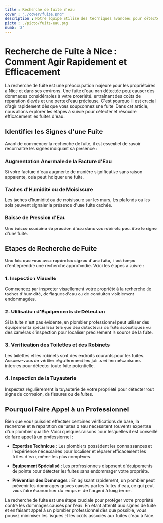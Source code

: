```yaml
---
title : Recherche de fuite d'eau
cover : "./cover/fuite.png"
description : Notre équipe utilise des techniques avancées pour détecter rapidement et efficacement les fuites d'eau, minimisant ainsi les dommages potentiels à votre propriété. Notre expertise permet de localiser les fuites cachées derrière les murs ou sous le sol, garantissant des réparations précises et durables.
picto : ./picto/fuite-eau.png
numb: '2'
---
```



# Recherche de Fuite à Nice : Comment Agir Rapidement et Efficacement

La recherche de fuite est une préoccupation majeure pour les propriétaires à Nice et dans ses environs. Une fuite d'eau non détectée peut causer des dommages considérables à votre propriété, entraînant des coûts de réparation élevés et une perte d'eau précieuse. C'est pourquoi il est crucial d'agir rapidement dès que vous soupçonnez une fuite. Dans cet article, nous allons explorer les étapes à suivre pour détecter et résoudre efficacement les fuites d'eau.

## Identifier les Signes d'une Fuite

Avant de commencer la recherche de fuite, il est essentiel de savoir reconnaître les signes indiquant sa présence :

### Augmentation Anormale de la Facture d'Eau

Si votre facture d'eau augmente de manière significative sans raison apparente, cela peut indiquer une fuite.

### Taches d'Humidité ou de Moisissure

Les taches d'humidité ou de moisissure sur les murs, les plafonds ou les sols peuvent signaler la présence d'une fuite cachée.

### Baisse de Pression d'Eau

Une baisse soudaine de pression d'eau dans vos robinets peut être le signe d'une fuite.

## Étapes de Recherche de Fuite

Une fois que vous avez repéré les signes d'une fuite, il est temps d'entreprendre une recherche approfondie. Voici les étapes à suivre :

### 1. Inspection Visuelle

Commencez par inspecter visuellement votre propriété à la recherche de taches d'humidité, de flaques d'eau ou de conduites visiblement endommagées.

### 2. Utilisation d'Équipements de Détection

Si la fuite n'est pas évidente, un plombier professionnel peut utiliser des équipements spécialisés tels que des détecteurs de fuite acoustiques ou des caméras d'inspection pour localiser précisément la source de la fuite.

### 3. Vérification des Toilettes et des Robinets

Les toilettes et les robinets sont des endroits courants pour les fuites. Assurez-vous de vérifier régulièrement les joints et les mécanismes internes pour détecter toute fuite potentielle.

### 4. Inspection de la Tuyauterie

Inspectez régulièrement la tuyauterie de votre propriété pour détecter tout signe de corrosion, de fissures ou de fuites.

## Pourquoi Faire Appel à un Professionnel

Bien que vous puissiez effectuer certaines vérifications de base, la recherche et la réparation de fuites d'eau nécessitent souvent l'expertise d'un plombier qualifié. Voici quelques raisons pour lesquelles il est conseillé de faire appel à un professionnel :

- **Expertise Technique** : Les plombiers possèdent les connaissances et l'expérience nécessaires pour localiser et réparer efficacement les fuites d'eau, même les plus complexes.

- **Équipement Spécialisé** : Les professionnels disposent d'équipements de pointe pour détecter les fuites sans endommager votre propriété.

- **Prévention des Dommages** : En agissant rapidement, un plombier peut prévenir les dommages graves causés par les fuites d'eau, ce qui peut vous faire économiser du temps et de l'argent à long terme.

La recherche de fuite est une étape cruciale pour protéger votre propriété contre les dommages causés par l'eau. En étant attentif aux signes de fuite et en faisant appel à un plombier professionnel dès que possible, vous pouvez minimiser les risques et les coûts associés aux fuites d'eau à Nice.